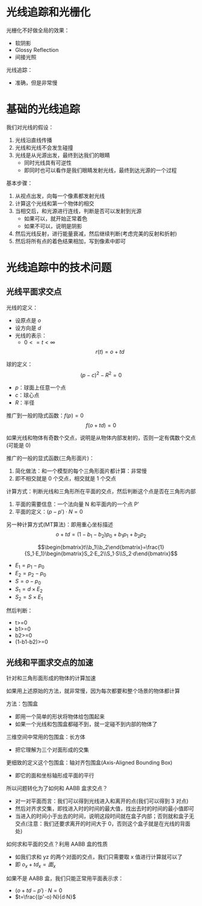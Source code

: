 # 光线追踪和光栅化

光栅化不好做全局的效果：
- 软阴影
- Glossy Reflection
- 间接光照

光线追踪：
- 准确，但是非常慢

# 基础的光线追踪

我们对光线的假设：
1. 光线沿直线传播
2. 光线和光线不会发生碰撞
3. 光线是从光源出发，最终到达我们的眼睛
	- 同时光线具有可逆性
	- 即同时也可以看作是我们眼睛发射光线，最终到达光源的一个过程

基本步骤：
1. 从视点出发，向每一个像素都发射光线
2. 计算这个光线和第一个物体的相交
3. 当相交后，和光源进行连线，判断是否可以发射到光源
	- 如果可以，就开始正常着色
	- 如果不可以，说明是阴影
4. 然后光线反射，进行能量衰减，然后继续判断(考虑完美的反射和折射)
5. 然后将所有点的着色结果相加，写到像素中即可

# 光线追踪中的技术问题

## 光线平面求交点

光线的定义：
- 设原点是 $o$
- 设方向是 $d$
- 光线的表示：
	- $0<=t<∞$
$$r(t)=o+td$$

球的定义：
$$(p-c)^2-R^2=0$$
- $p$：球面上任意一个点
- $c$：球心点
- $R$：半径

推广到一般的隐式函数：$f(p)=0$
$$f(o+td)=0$$

如果光线和物体有奇数个交点，说明是从物体内部发射的，否则一定有偶数个交点(可能是 0)

推广的一般的显式函数(三角形面片)：
1. 简化做法：和一个模型的每个三角形面片都计算：非常慢
2. 即不相交就是 0 个交点，相交就是 1 个交点

计算方式：判断光线和三角形所在平面的交点，然后判断这个点是否在三角形内部
1. 平面的需要信息：一个法向量 N 和平面内的一个点 P'
2. 平面的定义：$(p-p')·N=0$

另一种计算方式(MT算法)：即用重心坐标描述
$$o+td=(1-b_1-b_2)p_0+b_1p_1+b_2p_2$$

$$\begin{bmatrix}t\\b_1\\b_2\end{bmatrix}=\frac{1}{S_1·E_1}\begin{bmatrix}S_2·E_2\\S_1·S\\S_2·d\end{bmatrix}$$
- $E_1=p_1-p_0$
- $E_2=p_2-p_0$
- $S=o-p_0$
- $S_1=d×E_2$
- $S_2=S×E_1$

然后判断：
- t>=0
- b1>=0
- b2>=0
- (1-b1-b2)>=0

## 光线和平面求交点的加速

针对和三角形面形成的物体的计算加速

如果用上述原始的方法，就非常慢，因为每次都要和整个场景的物体都计算

方法：包围盒
- 即用一个简单的形状将物体给包围起来
- 如果一个光线和包围盒都碰不到，就一定碰不到内部的物体了

三维空间中常用的包围盒：长方体
- 把它理解为三个对面形成的交集

更细致的定义这个包围盒：轴对齐包围盒(Axis-Aligned Bounding Box)
- 即它的面和坐标轴形成平面的平行

所以问题转化为了如何和 AABB 盒求交点？
- 对一对平面而言：我们可以得到光线进入和离开的点(我们可以得到 3 对点)
- 然后对齐求交集，即找进入时的时间的最大值，找出去时的时间的最小值即可
- 当进入的时间小于出去的时间，说明这段时间就在盒子内部；否则就和盒子无交点(注意：我们还要求离开的时间大于 0，否则这个盒子就是在光线的背面处)

如何求和平面的交点？利用 AABB 盒的性质
- 如我们求和 yz 的两个对面的交点，我们只需要取 x 值进行计算就可以了
- 即 $o_x+td_x=面_x$

如果不是 AABB 盒，我们只能正常用平面表示求：
- $(o+td-p')·N=0$
- $t=\frac{(p'-o)·N}{d·N}$

